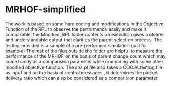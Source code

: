 # MRHOF-simplified
The work is based on some hard coding and modifications in the Objective Function of the RPL to observe the performance easily and make it comparable.
the Modified_RPL folder contents on execution gives a clearer and understandable output that clarifies the parent selection process. 
The testlog provided is a sample of a pre-performed simulation.(just for example)
The rest of the files outside the folder are helpful to measure the performance of the MRHOF on the basis of parent change count which may come handy as a comparision parameter while comparing with some other modified objective function.
The ana.pl file also takes a COOJA.testlog file as input and on the basis of control messages , it determines the packet delivery ratio which can also be considered as a comparision parameter.
